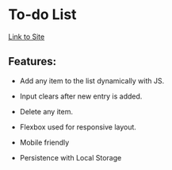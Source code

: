 # To-do List

[Link to Site](https://apcurran.github.io/to-do-list/)

## Features:

- Add any item to the list dynamically with JS.

- Input clears after new entry is added.

- Delete any item.

- Flexbox used for responsive layout.

- Mobile friendly

- Persistence with Local Storage